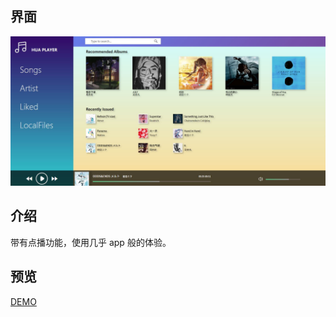 ## 界面
![音乐播放器界面](https://raw.githubusercontent.com/Q-DRAGON/audio-player/master/src/UI-screenshot/%E6%92%AD%E6%94%BE%E5%99%A8%E6%88%AA%E5%9B%BE.JPG)
## 介绍
带有点播功能，使用几乎 app 般的体验。
## 预览
[DEMO](http://hugohua.gitee.io/audio-player/)
